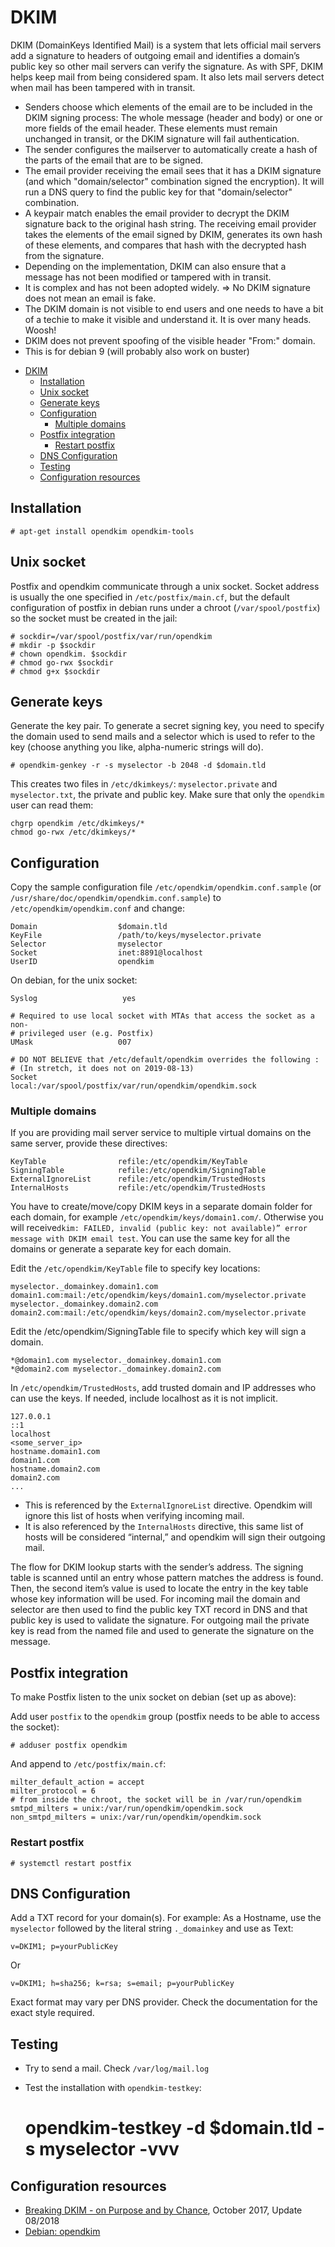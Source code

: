 # DKIM

DKIM (DomainKeys Identified Mail) is a system that lets official mail servers add a signature to headers of outgoing email and identifies a domain’s public key so other mail servers can verify the signature. As with SPF, DKIM helps keep mail from being considered spam. It also lets mail servers detect when mail has been tampered with in transit.

* Senders choose which elements of the email are to be included in the DKIM signing process: The whole message (header and body) or one or more fields of the email header. These elements must remain unchanged in transit, or the DKIM signature will fail authentication.
* The sender configures the mailserver to automatically create a hash of the parts of the email that are to be signed. 
* The email provider receiving the email sees that it has a DKIM signature (and which "domain/selector" combination signed the encryption). It will run a DNS query to find the public key for that "domain/selector" combination. 
* A keypair match enables the email provider to decrypt the DKIM signature back to the original hash string. The receiving email provider takes the elements of the email signed by DKIM, generates its own hash of these elements, and compares that hash with the decrypted hash from the signature.
* Depending on the implementation, DKIM can also ensure that a message has not been modified or tampered with in transit.
* It is complex and has not been adopted widely. => No DKIM signature does not mean an email is fake. 
* The DKIM domain is not visible to end users and one needs to have a bit of a techie to make it visible and understand it. It is over many heads. Woosh!
* DKIM does not prevent spoofing of the visible header "From:" domain.
* This is for debian 9 (will probably also work on buster)

- [DKIM](#dkim)
  - [Installation](#installation)
  - [Unix socket](#unix-socket)
  - [Generate keys](#generate-keys)
  - [Configuration](#configuration)
    - [Multiple domains](#multiple-domains)
  - [Postfix integration](#postfix-integration)
    - [Restart postfix](#restart-postfix)
  - [DNS Configuration](#dns-configuration)
  - [Testing](#testing)
  - [Configuration resources](#configuration-resources)

## Installation

    # apt-get install opendkim opendkim-tools

## Unix socket

Postfix and opendkim communicate through a unix socket. Socket address is usually the one specified in `/etc/postfix/main.cf`, but the default configuration of postfix in debian runs under a chroot (`/var/spool/postfix`) so the socket must be created in the jail:

    # sockdir=/var/spool/postfix/var/run/opendkim
    # mkdir -p $sockdir
    # chown opendkim. $sockdir
    # chmod go-rwx $sockdir
    # chmod g+x $sockdir

## Generate keys
Generate the key pair. To generate a secret signing key, you need to specify the domain used to send mails and a selector which is used to refer to the key (choose anything you like, alpha-numeric strings will do).

    # opendkim-genkey -r -s myselector -b 2048 -d $domain.tld

This creates two files in `/etc/dkimkeys/`: `myselector.private` and `myselector.txt`, the private and public key. Make sure that only the `opendkim` user can read them:

    chgrp opendkim /etc/dkimkeys/*
    chmod go-rwx /etc/dkimkeys/*

## Configuration

Copy the sample configuration file `/etc/opendkim/opendkim.conf.sample` (or `/usr/share/doc/opendkim/opendkim.conf.sample`) to `/etc/opendkim/opendkim.conf` and change:

    Domain                  $domain.tld
    KeyFile                 /path/to/keys/myselector.private
    Selector                myselector
    Socket                  inet:8891@localhost
    UserID                  opendkim

On debian, for the unix socket:

    Syslog                   yes

    # Required to use local socket with MTAs that access the socket as a non-
    # privileged user (e.g. Postfix)
    UMask                   007

    # DO NOT BELIEVE that /etc/default/opendkim overrides the following :
    # (In stretch, it does not on 2019-08-13)
    Socket                  local:/var/spool/postfix/var/run/opendkim/opendkim.sock

### Multiple domains
If you are providing mail server service to multiple virtual domains on the same server, provide these directives:

    KeyTable                refile:/etc/opendkim/KeyTable
    SigningTable            refile:/etc/opendkim/SigningTable
    ExternalIgnoreList      refile:/etc/opendkim/TrustedHosts
    InternalHosts           refile:/etc/opendkim/TrustedHosts

You have to create/move/copy DKIM keys in a separate domain folder for each domain, for example `/etc/opendkim/keys/domain1.com/`.  Otherwise you will receive`dkim: FAILED, invalid (public key: not available)” error message with DKIM email test`. You can use the same key for all the domains or generate a separate key for each domain. 

Edit the `/etc/opendkim/KeyTable` file to specify key locations:

    myselector._domainkey.domain1.com domain1.com:mail:/etc/opendkim/keys/domain1.com/myselector.private
    myselector._domainkey.domain2.com domain2.com:mail:/etc/opendkim/keys/domain2.com/myselector.private

Edit the /etc/opendkim/SigningTable file to specify which key will sign a domain.

    *@domain1.com myselector._domainkey.domain1.com
    *@domain2.com myselector._domainkey.domain2.com

In `/etc/opendkim/TrustedHosts`, add trusted domain and IP addresses who can use the keys. If needed, include localhost as it is not implicit.

    127.0.0.1
    ::1
    localhost
    <some_server_ip>
    hostname.domain1.com
    domain1.com
    hostname.domain2.com
    domain2.com
    ...

* This is referenced by the `ExternalIgnoreList` directive. Opendkim will ignore this list of hosts when verifying incoming mail.
* It is also referenced by the `InternalHosts` directive, this same list of hosts will be considered “internal,” and opendkim will sign their outgoing mail.

The flow for DKIM lookup starts with the sender’s address. The signing table is scanned until an entry whose pattern matches the address is found. Then, the second item’s value is used to locate the entry in the key table whose key information will be used. For incoming mail the domain and selector are then used to find the public key TXT record in DNS and that public key is used to validate the signature. For outgoing mail the private key is read from the named file and used to generate the signature on the message.

## Postfix integration

To make Postfix listen to the unix socket on debian (set up as above):

Add user `postfix` to the `opendkim` group (postfix needs to be able to access the socket):

    # adduser postfix opendkim 

And append to `/etc/postfix/main.cf`:

    milter_default_action = accept
    milter_protocol = 6
    # from inside the chroot, the socket will be in /var/run/opendkim 
    smtpd_milters = unix:/var/run/opendkim/opendkim.sock
    non_smtpd_milters = unix:/var/run/opendkim/opendkim.sock

### Restart postfix

    # systemctl restart postfix

## DNS Configuration

Add a TXT record for your domain(s). For example: As a Hostname, use the `myselector` followed by the literal string `._domainkey` and use as Text: 

    v=DKIM1; p=yourPublicKey

Or

    v=DKIM1; h=sha256; k=rsa; s=email; p=yourPublicKey

Exact format may vary per DNS provider. Check the documentation for the exact style required.

## Testing

* Try to send a mail. Check `/var/log/mail.log`
* Test the installation with `opendkim-testkey`: 

    # opendkim-testkey -d $domain.tld -s myselector -vvv

## Configuration resources

* [Breaking DKIM - on Purpose and by Chance](https://noxxi.de/research/breaking-dkim-on-purpose-and-by-chance.html), October 2017, Update 08/2018
* [Debian: opendkim](https://wiki.debian.org/opendkim)

